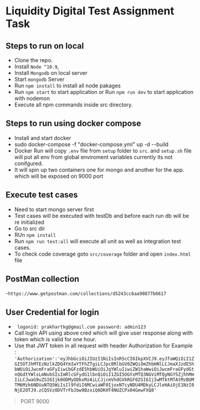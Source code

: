 # Liquidity Digital Test Assignment Task

## Steps to run on local
- Clone the repo.
- Install `Node ^10.9`,
- Install `Mongodb` on local server
- Start `mongodb` Server
- Run `npm install` to install all node pakages
- Run `npm start` to start application or Run `npm run dev` to start application with nodemon
- Execute all npm commands inside src directory.

## Steps to run using docker compose
- Install and start docker
- sudo docker-compose -f "docker-compose.yml" up -d --build
- Docker Run will copy `.env` file from `setup` folder to `src`. and `setup.sh` file will put all env from global enviroment variables currently its not conifgured.
- It will spin up two containers one for mongo and another for the app. which will be exposed on 9000 port

## Execute test cases
- Need to start mongo server first
- Test cases will be executed with testDb and before each run db will be re initialized
- Go to src dir
- RUn `npm install`
- Run `npm run test:all` will execute all unit as well as integration test cases.
- To check code coverage goto `src/coverage` folder and open `index.html` file

## PostMan collection 
-`https://www.getpostman.com/collections/d5243cc6aa90877b6617`

## User Credential for login
- ` logonid: prakhartkg@gmail.com password: admin123`
- Call login API using above cred which will give user response along with token which is valid for one hour.
- Use that JWT token in all request with header Authorization
    for Example :
    `'Authorization':'eyJhbGciOiJIUzI1NiIsInR5cCI6IkpXVCJ9.eyJfaWQiOiI1ZGI5OTJhMTEzNzlkZDQ4YmIwYTFhZTgiLCJpc0RlbGV0ZWQiOmZhbHNlLCJmaXJzdE5hbWUiOiJwcmFraGFyIiwibGFzdE5hbWUiOiJqYWluIiwiZW1haWwiOiJwcmFraGFydGtnQGdtYWlsLmNvbSIsImRlcGFydG1lbnQiOiI1ZGI5OGYxMTQ3NGViMTQyNGY5ZjhhMmIiLCJwaG9uZSI6Ijk0ODMyODkxMzAiLCJjcmVhdGVkRGF0ZSI6IjIwMTktMTAtMzBUMTM6Mzk6NDUuNTQ5WiIsIl9fdiI6MCwiaWF0IjoxNTcyNDU4MDkyLCJleHAiOjE1NzI0NjE2OTJ9.zCQSVz0DVTrFbJbw9BzxiQ6DKHT4NUZCPx04GewFXQ8'`

> PORT 9000